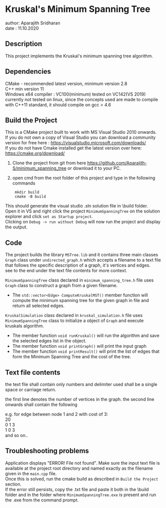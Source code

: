 # Kruskal's Minimum Spanning Tree
author: Aparajith Sridharan  
date : 11.10.2020  

## Description
This project implements the Kruskal's minimum spanning tree algorithm.

## Dependencies
CMake - recommended latest version, minimum version 2.8  
C++ min version 11  
Windows x64 compiler : VC100(minimum) tested on VC142(VS 2019)  
currently not tested on linux, since the concepts used are made to compile with C++11 standard, it should compile on gcc > 4.6

## Build the Project
This is a CMake project built to work with MS Visual Studio 2010 onwards.  
If you do not own a copy of Visual Studio you can download a community version for free here : https://visualstudio.microsoft.com/downloads/  
If you do not have Cmake installed get the latest version over here: https://cmake.org/download/

1. Clone the project from git from here https://github.com/Aparajith-S/minimum_spanning_tree or download it to your PC.
2. open cmd from the root folder of this project and type in the following commands
	
		mkdir build  
		cmake -B build  

This should generate the visual studio .sln solution file in \build folder.  
Open it in VS and right click the project `MinimumSpanningTree` on the solution explorer and click `set as Startup project`.  
Clicking on `Debug -> run without Debug` will now run the project and display the output.  

## Code
The project builds the library `MSTree.lib` and it contains three main classes
`Graph` class under `undirected_graph.h` which accepts a filename to a text file that follows the specific description of a graph, it's vertices and edges.  
see to the end under the text file contents for more context.  

`MinimumSpanningTree` class declared in `minimum_spanning_tree.h` file uses `Graph` class to construct a graph from a given filename.
 - The `std::vector<Edge> ComputeKruskalMST()` member function will compute the minimum spanning tree for the given graph in file and return all selected edges.

`KruskalSimulation` class declared in `kruskal_simulation.h` file uses `MinimumSpanningTree` class to initialize a object of `Graph` and execute kruskals algorithm.
 - The member function `void runKruskal()` will run the algorithm and save the selected edges list in the object.
 - The member function `void printGraph()` will print the input graph
 - The member function `void printResult()` will print the list of edges that form the Minimum Spanning Tree and the cost of the tree.

## Text file contents
the text file shall contain only numbers and delimiter used shall be a single space or carriage return.  

the first line denotes the number of vertices in the graph.
the second line onwards shall contain the following 


e.g. for edge between node 1 and 2 with cost of 3:  
20  
0 1 3  
1 0 3  
and so on..  

## Troubleshooting problems
Application displays "ERROR! File not found". 
Make sure the input text file is available at the project root directory and named exactly as the filename given in the `main.cpp` file.  
Once this is solved, run the cmake build as described in `Build the Project` section.  
If the error still persists, copy the .txt file and paste it both in the \build folder and 
in the folder where `MinimumSpanningTree.exe` is present and run the .exe from the command prompt.
